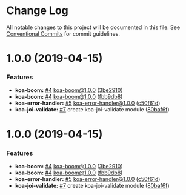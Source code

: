 # Change Log

All notable changes to this project will be documented in this file.
See [Conventional Commits](https://conventionalcommits.org) for commit guidelines.

# 1.0.0 (2019-04-15)


### Features

* **koa-boom:** [#4](https://github.com/sigfox/javascript/issues/4) koa-boom@1.0.0 ([3be2910](https://github.com/sigfox/javascript/commit/3be2910))
* **koa-boom:** [#4](https://github.com/sigfox/javascript/issues/4) koa-boom@1.0.0 ([fbb9db8](https://github.com/sigfox/javascript/commit/fbb9db8))
* **koa-error-handler:** [#5](https://github.com/sigfox/javascript/issues/5) koa-error-handler@1.0.0 ([c50f61d](https://github.com/sigfox/javascript/commit/c50f61d))
* **koa-joi-validate:** [#7](https://github.com/sigfox/javascript/issues/7) create koa-joi-validate module ([80baf6f](https://github.com/sigfox/javascript/commit/80baf6f))





# 1.0.0 (2019-04-15)


### Features

* **koa-boom:** [#4](https://github.com/sigfox/javascript/issues/4) koa-boom@1.0.0 ([3be2910](https://github.com/sigfox/javascript/commit/3be2910))
* **koa-boom:** [#4](https://github.com/sigfox/javascript/issues/4) koa-boom@1.0.0 ([fbb9db8](https://github.com/sigfox/javascript/commit/fbb9db8))
* **koa-error-handler:** [#5](https://github.com/sigfox/javascript/issues/5) koa-error-handler@1.0.0 ([c50f61d](https://github.com/sigfox/javascript/commit/c50f61d))
* **koa-joi-validate:** [#7](https://github.com/sigfox/javascript/issues/7) create koa-joi-validate module ([80baf6f](https://github.com/sigfox/javascript/commit/80baf6f))
